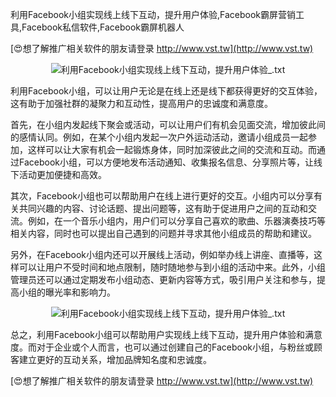 利用Facebook小组实现线上线下互动，提升用户体验,Facebook霸屏营销工具,Facebook私信软件,Facebook霸屏机器人

[😍想了解推广相关软件的朋友请登录 http://www.vst.tw](http://www.vst.tw)

 <center><img src="https://vst.tw/MP4/tuiguang/png/7.png" alt="利用Facebook小组实现线上线下互动，提升用户体验_.txt"></center>

利用Facebook小组，可以让用户无论是在线上还是线下都获得更好的交互体验，这有助于加强社群的凝聚力和互动性，提高用户的忠诚度和满意度。

首先，在小组内发起线下聚会或活动，可以让用户们有机会见面交流，增加彼此间的感情认同。例如，在某个小组内发起一次户外运动活动，邀请小组成员一起参加，这样可以让大家有机会一起锻炼身体，同时加深彼此之间的交流和互动。而通过Facebook小组，可以方便地发布活动通知、收集报名信息、分享照片等，让线下活动更加便捷和高效。

其次，Facebook小组也可以帮助用户在线上进行更好的交互。小组内可以分享有关共同兴趣的内容、讨论话题、提出问题等，这有助于促进用户之间的互动和交流。例如，在一个音乐小组内，用户们可以分享自己喜欢的歌曲、乐器演奏技巧等相关内容，同时也可以提出自己遇到的问题并寻求其他小组成员的帮助和建议。

另外，在Facebook小组内还可以开展线上活动，例如举办线上讲座、直播等，这样可以让用户不受时间和地点限制，随时随地参与到小组的活动中来。此外，小组管理员还可以通过定期发布小组动态、更新内容等方式，吸引用户关注和参与，提高小组的曝光率和影响力。

 <center><img src="https://vst.tw/MP4/tuiguang/png/8.png" alt="利用Facebook小组实现线上线下互动，提升用户体验_.txt"></center>

总之，利用Facebook小组可以帮助用户实现线上线下互动，提升用户体验和满意度。而对于企业或个人而言，也可以通过创建自己的Facebook小组，与粉丝或顾客建立更好的互动关系，增加品牌知名度和忠诚度。

[😍想了解推广相关软件的朋友请登录 http://www.vst.tw](http://www.vst.tw)



